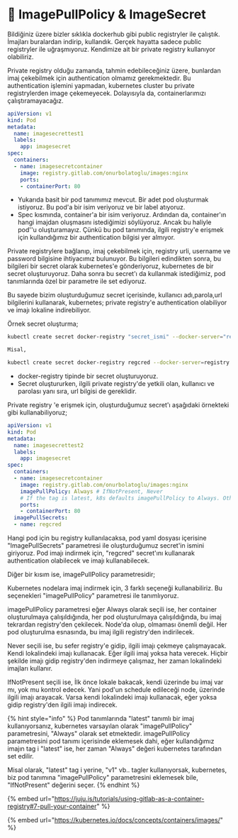 # 📂 ImagePullPolicy & ImageSecret

Bildiğiniz üzere bizler sıklıkla dockerhub gibi public registryler ile çalıştık. İmajları buralardan indirip, kullandık. Gerçek hayatta sadece public registryler ile uğraşmıyoruz. Kendimize ait bir private registry kullanıyor olabiliriz.&#x20;

Private registry olduğu zamanda, tahmin edebileceğiniz üzere, bunlardan imaj çekebilmek için authentication olmamız gerekmektedir. Bu authentication işlemini yapmadan, kubernetes cluster bu private registrylerden image çekemeyecek. Dolayısıyla da, containerlarımızı çalıştıramayacağız.

```yaml
apiVersion: v1
kind: Pod
metadata:
  name: imagesecrettest1
  labels:
    app: imagesecret
spec:
  containers:
  - name: imagesecretcontainer
    image: registry.gitlab.com/onurbolatoglu/images:nginx
    ports:
    - containerPort: 80
```

* Yukarıda basit bir pod tanımımız mevcut. Bir adet pod oluşturmak istiyoruz. Bu pod'a bir isim veriyoruz ve bir label atıyoruz.
* Spec kısmında, container'a bir isim veriyoruz. Ardından da, container'ın hangi imajdan oluşmasını istediğimizi söylüyoruz.  Ancak bu haliyle pod''u oluşturamayız. Çünkü bu pod tanımında, ilgili registry'e erişmek için kullandığımız bir authentication bilgisi yer almıyor.



Private registrylere bağlanıp, imaj çekebilmek için, registry urli, username ve password bilgisine ihtiyacımız bulunuyor. Bu bilgileri  edindikten sonra, bu bilgileri bir secret olarak kubernetes'e gönderiyoruz, kubernetes de bir secret oluşturuyoruz. Daha sonra bu secret'ı da kullanmak istediğimiz, pod tanımlarında özel bir parametre ile set ediyoruz.&#x20;

Bu sayede bizim oluşturduğumuz secret içerisinde, kullanıcı adı,parola,url bilgilerini kullanarak, kubernetes; private registry'e authentication olabiliyor ve imajı lokaline indirebiliyor.

Örnek secret oluşturma;

```bash
kubectl create secret docker-registry "secret_ismi" --docker-server="registry_url" --docker-username="kullanıcı_adı" --docker-password="şifre"

Misal,

kubectl create secret docker-registry regcred --docker-server=registry.gitlab.com --docker-username=onrblt --docker-password=glpatdasd

```

* docker-registry tipinde bir secret oluşturuyoruz.&#x20;
* Secret oluştururken, ilgili private registry'de yetkili olan, kullanıcı ve parolası yanı sıra, url bilgisi de gereklidir.

Private registry 'e erişmek için, oluşturduğumuz secret'ı aşağıdaki örnekteki gibi kullanabiliyoruz;

```yaml
apiVersion: v1
kind: Pod
metadata:
  name: imagesecrettest2
  labels:
    app: imagesecret
spec:
  containers:
  - name: imagesecretcontainer
    image: registry.gitlab.com/onurbolatoglu/images:nginx
    imagePullPolicy: Always # IfNotPresent, Never
    # If the tag is latest, k8s defaults imagePullPolicy to Always. Otherwise k8s defaults imagePullPolicy to IfNotPresent
    ports:
    - containerPort: 80
  imagePullSecrets:
  - name: regcred
```

Hangi pod için bu registry kullanılacaksa, pod yaml dosyası içerisine "ImagePullSecrets" parametresi ile oluşturduğumuz secret'in ismini giriyoruz. Pod imajı indirmek için, "regcred" secret'ını kullanarak authentication olabilecek ve imajı kullanabilecek.

Diğer bir kısım ise, imagePullPolicy parametresidir;

Kubernetes nodelara imaj indirmek için, 3 farklı seçeneği kullanabiliriz.  Bu seçenekleri "imagePullPolicy" parametresi ile tanımlıyoruz.

imagePullPolicy parametresi eğer Always olarak seçili ise, her container oluşturulmaya çalışıldığında, her pod oluşturulmaya çalışıldığında, bu imaj tekrardan registry'den çekilecek. Node'da olup, olmaması önemli değil. Her pod oluşturulma esnasında, bu imaj ilgili registry'den indirilecek.&#x20;

Never seçili ise, bu sefer registry'e gidip, ilgili imajı çekmeye çalışmayacak. Kendi lokalindeki imajı kullanacak. Eğer ilgili imaj yoksa hata verecek. Hiçbir şekilde imajı gidip registry'den indirmeye çalışmaz, her zaman lokalindeki imajları kullanır.

IfNotPresent seçili ise, İlk önce lokale bakacak, kendi üzerinde bu imaj var mı, yok mu kontrol edecek. Yani pod'un schedule edileceği node, üzerinde ilgili imajı arayacak. Varsa kendi lokalindeki imajı kullanacak, eğer yoksa gidip registry'den ilgili imajı indirecek.



{% hint style="info" %}
Pod tanımlarında "latest" tanımlı bir imaj kullanıyorsanız, kubernetes varsayılan olarak "imagePullPolicy" parametresini, "Always" olarak set etmektedir. imagePullPolicy parametresini pod tanımı içerisinde eklemesek dahi, eğer kullandığımız imajın tag i "latest" ise, her zaman "Always" değeri kubernetes tarafından set edilir.

Misal olarak, "latest" tag i yerine, "v1" vb.. tagler kullanıyorsak, kubernetes, biz pod tanımına "imagePullPolicy" parametresini eklemesek bile, "IfNotPresent" değerini seçer.
{% endhint %}



{% embed url="https://juju.is/tutorials/using-gitlab-as-a-container-registry#7-pull-your-container" %}

{% embed url="https://kubernetes.io/docs/concepts/containers/images/" %}
